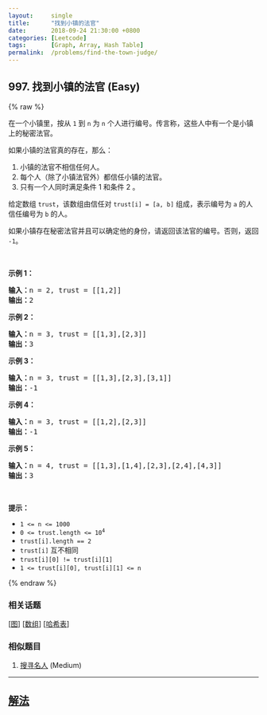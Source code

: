 ```yaml
---
layout:     single
title:      "找到小镇的法官"
date:       2018-09-24 21:30:00 +0800
categories: [Leetcode]
tags:       [Graph, Array, Hash Table]
permalink:  /problems/find-the-town-judge/
---
```


## 997. 找到小镇的法官 (Easy)

{% raw %}

<p>在一个小镇里，按从 <code>1</code> 到 <code>n</code> 为 <code>n</code> 个人进行编号。传言称，这些人中有一个是小镇上的秘密法官。</p>

<p>如果小镇的法官真的存在，那么：</p>

<ol>
	<li>小镇的法官不相信任何人。</li>
	<li>每个人（除了小镇法官外）都信任小镇的法官。</li>
	<li>只有一个人同时满足条件 1 和条件 2 。</li>
</ol>

<p>给定数组 <code>trust</code>，该数组由信任对 <code>trust[i] = [a, b]</code> 组成，表示编号为 <code>a</code> 的人信任编号为 <code>b</code> 的人。</p>

<p>如果小镇存在秘密法官并且可以确定他的身份，请返回该法官的编号。否则，返回 <code>-1</code>。</p>

<p> </p>

<p><strong>示例 1：</strong></p>

<pre>
<strong>输入：</strong>n = 2, trust = [[1,2]]
<strong>输出：</strong>2
</pre>

<p><strong>示例 2：</strong></p>

<pre>
<strong>输入：</strong>n = 3, trust = [[1,3],[2,3]]
<strong>输出：</strong>3
</pre>

<p><strong>示例 3：</strong></p>

<pre>
<strong>输入：</strong>n = 3, trust = [[1,3],[2,3],[3,1]]
<strong>输出：</strong>-1
</pre>

<p><strong>示例 4：</strong></p>

<pre>
<strong>输入：</strong>n = 3, trust = [[1,2],[2,3]]
<strong>输出：</strong>-1
</pre>

<p><strong>示例 5：</strong></p>

<pre>
<strong>输入：</strong>n = 4, trust = [[1,3],[1,4],[2,3],[2,4],[4,3]]
<strong>输出：</strong>3</pre>

<p> </p>

<p><strong>提示：</strong></p>

<ul>
	<li><code>1 <= n <= 1000</code></li>
	<li><code>0 <= trust.length <= 10<sup>4</sup></code></li>
	<li><code>trust[i].length == 2</code></li>
	<li><code>trust[i]</code> 互不相同</li>
	<li><code>trust[i][0] != trust[i][1]</code></li>
	<li><code>1 <= trust[i][0], trust[i][1] <= n</code></li>
</ul>

{% endraw %}

### 相关话题
  [[图](https://github.com/openset/leetcode/tree/master/tag/graph/README.md)]
  [[数组](https://github.com/openset/leetcode/tree/master/tag/array/README.md)]
  [[哈希表](https://github.com/openset/leetcode/tree/master/tag/hash-table/README.md)]

### 相似题目
  1. [搜寻名人](/problems/find-the-celebrity) (Medium)

---

## [解法](https://github.com/openset/leetcode/tree/master/problems/find-the-town-judge)
